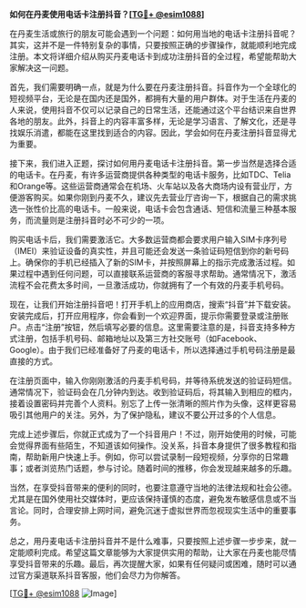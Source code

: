 **如何在丹麦使用电话卡注册抖音？[[TG💪+ @esim1088](https://t.me/s/esim1088)]**

在丹麦生活或旅行的朋友可能会遇到一个问题：如何用当地的电话卡注册抖音呢？其实，这并不是一件特别复杂的事情，只要按照正确的步骤操作，就能顺利地完成注册。本文将详细介绍从购买丹麦电话卡到成功注册抖音的全过程，希望能帮助大家解决这一问题。

首先，我们需要明确一点，就是为什么要在丹麦注册抖音。抖音作为一个全球化的短视频平台，无论是在国内还是国外，都拥有大量的用户群体。对于生活在丹麦的人来说，使用抖音不仅可以记录自己的日常生活，还能通过这个平台结识来自世界各地的朋友。此外，抖音上的内容丰富多样，无论是学习语言、了解文化，还是寻找娱乐消遣，都能在这里找到适合的内容。因此，学会如何在丹麦注册抖音显得尤为重要。

接下来，我们进入正题，探讨如何用丹麦电话卡注册抖音。第一步当然是选择合适的电话卡。在丹麦，有许多运营商提供各种类型的电话卡服务，比如TDC、Telia和Orange等。这些运营商通常会在机场、火车站以及各大商场内设有营业厅，方便游客购买。如果你刚到丹麦不久，建议先去营业厅咨询一下，根据自己的需求挑选一张性价比高的电话卡。一般来说，电话卡会包含通话、短信和流量三种基本服务，而流量则是注册抖音时必不可少的一项。

购买电话卡后，我们需要激活它。大多数运营商都会要求用户输入SIM卡序列号（IMEI）来验证设备的真实性，并且可能还会发送一条验证码短信到你的新号码上。确保你的手机已经插入了新的SIM卡，并按照屏幕上的指示完成激活过程。如果过程中遇到任何问题，可以直接联系运营商的客服寻求帮助。通常情况下，激活流程不会花费太多时间，一旦激活成功，你就拥有了一个有效的丹麦手机号码。

现在，让我们开始注册抖音吧！打开手机上的应用商店，搜索“抖音”并下载安装。安装完成后，打开应用程序，你会看到一个欢迎界面，提示你需要登录或注册账户。点击“注册”按钮，然后填写必要的信息。这里需要注意的是，抖音支持多种方式注册，包括手机号码、邮箱地址以及第三方社交账号（如Facebook、Google）。由于我们已经准备好了丹麦的电话卡，所以选择通过手机号码注册是最直接的方式。

在注册页面中，输入你刚刚激活的丹麦手机号码，并等待系统发送的验证码短信。通常情况下，验证码会在几分钟内到达。收到验证码后，将其输入到相应的框内，接着设置密码并完善个人资料。别忘了上传一张清晰的照片作为头像，这样更容易吸引其他用户的关注。另外，为了保护隐私，建议不要公开过多的个人信息。

完成上述步骤后，你就正式成为了一个抖音用户！不过，刚开始使用的时候，可能会觉得界面有些陌生，不知道该如何操作。没关系，抖音本身提供了很多教程和指南，帮助新用户快速上手。例如，你可以尝试录制一段短视频，分享你的日常趣事；或者浏览热门话题，参与讨论。随着时间的推移，你会发现越来越多的乐趣。

当然，在享受抖音带来的便利的同时，也要注意遵守当地的法律法规和社会公德。尤其是在国外使用社交媒体时，更应该保持谨慎的态度，避免发布敏感信息或不当言论。同时，合理安排上网时间，避免沉迷于虚拟世界而忽视现实生活中的重要事务。

总之，用丹麦电话卡注册抖音并不是什么难事，只要按照上述步骤一步步来，就一定能顺利完成。希望这篇文章能够为大家提供实用的帮助，让大家在丹麦也能尽情享受抖音带来的乐趣。最后，再次提醒大家，如果有任何疑问或困难，随时可以通过官方渠道联系抖音客服，他们会尽力为你解答。

[[TG💪+ @esim1088](https://t.me/s/esim1088) ![Image](https://i.postimg.cc/4NQfJmqS/Snipaste-2025-05-13-00-14-12.png)]